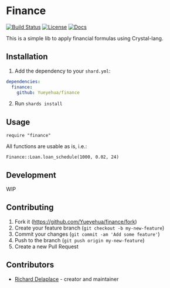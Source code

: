 # Finance
[![Build Status][travis-img]][travis-url]
[![License][license-img]][license-url]
[![Docs][docs-img]][docs-url]

This is a simple lib to apply financial formulas using Crystal-lang.

## Installation

1. Add the dependency to your `shard.yml`:
```yaml
dependencies:
  finance:
    github: Yueyehua/finance
```
2. Run `shards install`

## Usage

```crystal
require "finance"
```

All functions are usable as is, i.e.:
```crystal
Finance::Loan.loan_schedule(1000, 0.02, 24)
```

## Development

WIP

## Contributing

1. Fork it (<https://github.com/Yueyehua/finance/fork>)
2. Create your feature branch (`git checkout -b my-new-feature`)
3. Commit your changes (`git commit -am 'Add some feature'`)
4. Push to the branch (`git push origin my-new-feature`)
5. Create a new Pull Request

## Contributors

- [Richard Delaplace](https://github.com/Yueyehua) - creator and maintainer

[travis-img]: https://travis-ci.org/Yueyehua/finance.svg?branch=master
[travis-url]: https://travis-ci.org/Yueyehua/finance
[license-img]: https://img.shields.io/badge/License-MIT-blue.svg
[license-url]: LICENSE
[docs-img]: https://img.shields.io/readthedocs/docs.svg
[docs-url]: https://yueyehua.github.io/finance/

